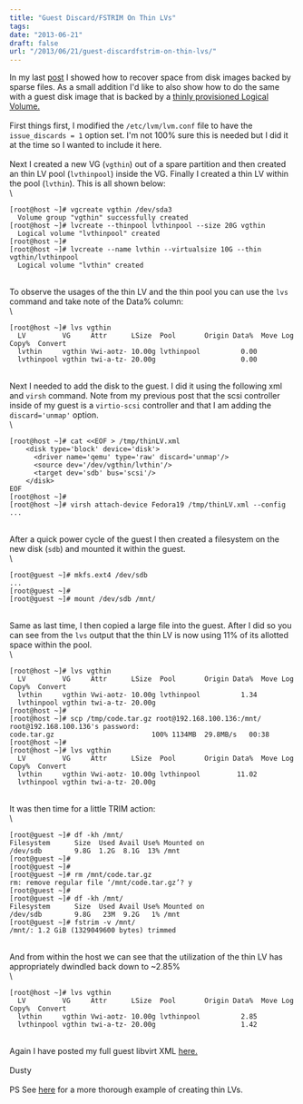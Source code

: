 ```yaml
---
title: "Guest Discard/FSTRIM On Thin LVs"
tags:
date: "2013-06-21"
draft: false
url: "/2013/06/21/guest-discardfstrim-on-thin-lvs/"
---
```


In my last
[post](/2013/06/11/recover-space-from-vm-disk-images-by-using-discardfstrim/)
I showed how to recover space from disk images backed by sparse files.
As a small addition I'd like to also show how to do the same with a
guest disk image that is backed by a [thinly provisioned Logical
Volume.](http://www.redhat.com/archives/linux-lvm/2012-January/msg00018.html)\
\
First things first, I modified the `/etc/lvm/lvm.conf` file to have the
`issue_discards = 1` option set. I'm not 100% sure this is needed but I
did it at the time so I wanted to include it here.\
\
Next I created a new VG (`vgthin`) out of a spare partition and then
created an thin LV pool (`lvthinpool`) inside the VG. Finally I created
a thin LV within the pool (`lvthin`). This is all shown below:\
\

```nohighlight
[root@host ~]# vgcreate vgthin /dev/sda3
  Volume group "vgthin" successfully created
[root@host ~]# lvcreate --thinpool lvthinpool --size 20G vgthin
  Logical volume "lvthinpool" created
[root@host ~]# 
[root@host ~]# lvcreate --name lvthin --virtualsize 10G --thin vgthin/lvthinpool
  Logical volume "lvthin" created
```

\
To observe the usages of the thin LV and the thin pool you can use the
`lvs` command and take note of the Data% column:\
\

```nohighlight
[root@host ~]# lvs vgthin
  LV         VG     Attr      LSize  Pool       Origin Data%  Move Log Copy%  Convert
  lvthin     vgthin Vwi-aotz- 10.00g lvthinpool          0.00                        
  lvthinpool vgthin twi-a-tz- 20.00g                     0.00
```

\
Next I needed to add the disk to the guest. I did it using the following
xml and `virsh` command. Note from my previous post that the scsi
controller inside of my guest is a `virtio-scsi` controller and that I
am adding the `discard='unmap'` option.\
\

```nohighlight
[root@host ~]# cat <<EOF > /tmp/thinLV.xml 
    <disk type='block' device='disk'>
      <driver name='qemu' type='raw' discard='unmap'/>
      <source dev='/dev/vgthin/lvthin'/>
      <target dev='sdb' bus='scsi'/>
    </disk>
EOF
[root@host ~]#
[root@host ~]# virsh attach-device Fedora19 /tmp/thinLV.xml --config 
...
```

\
After a quick power cycle of the guest I then created a filesystem on
the new disk (`sdb`) and mounted it within the guest.\
\

```nohighlight
[root@guest ~]# mkfs.ext4 /dev/sdb 
...
[root@guest ~]# 
[root@guest ~]# mount /dev/sdb /mnt/
```

\
Same as last time, I then copied a large file into the guest. After I
did so you can see from the `lvs` output that the thin LV is now using
11% of its allotted space within the pool.\
\

```nohighlight
[root@host ~]# lvs vgthin
  LV         VG     Attr      LSize  Pool       Origin Data%  Move Log Copy%  Convert
  lvthin     vgthin Vwi-aotz- 10.00g lvthinpool          1.34                        
  lvthinpool vgthin twi-a-tz- 20.00g
[root@host ~]# 
[root@host ~]# scp /tmp/code.tar.gz root@192.168.100.136:/mnt/
root@192.168.100.136's password: 
code.tar.gz                        100% 1134MB  29.8MB/s   00:38     
[root@host ~]# 
[root@host ~]# lvs vgthin
  LV         VG     Attr      LSize  Pool       Origin Data%  Move Log Copy%  Convert
  lvthin     vgthin Vwi-aotz- 10.00g lvthinpool         11.02                        
  lvthinpool vgthin twi-a-tz- 20.00g
```

\
It was then time for a little TRIM action:\
\

```nohighlight
[root@guest ~]# df -kh /mnt/
Filesystem      Size  Used Avail Use% Mounted on
/dev/sdb        9.8G  1.2G  8.1G  13% /mnt
[root@guest ~]# 
[root@guest ~]# 
[root@guest ~]# rm /mnt/code.tar.gz 
rm: remove regular file ‘/mnt/code.tar.gz’? y
[root@guest ~]# 
[root@guest ~]# df -kh /mnt/
Filesystem      Size  Used Avail Use% Mounted on
/dev/sdb        9.8G   23M  9.2G   1% /mnt
[root@guest ~]# fstrim -v /mnt/
/mnt/: 1.2 GiB (1329049600 bytes) trimmed
```

\
And from within the host we can see that the utilization of the thin LV
has appropriately dwindled back down to \~2.85%\
\

```nohighlight
[root@host ~]# lvs vgthin
  LV         VG     Attr      LSize  Pool       Origin Data%  Move Log Copy%  Convert
  lvthin     vgthin Vwi-aotz- 10.00g lvthinpool          2.85                        
  lvthinpool vgthin twi-a-tz- 20.00g                     1.42
```

\
Again I have posted my full guest libvirt XML
[here.](/2013-06-21/guest.xml)\
\
Dusty\
\
PS See
[here](http://lxadm.wordpress.com/2012/10/17/lvm-thin-provisioning/) for
a more thorough example of creating thin LVs.
